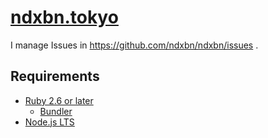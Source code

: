 # [ndxbn.tokyo](https://www.ndxbn.tokyo)

I manage Issues in https://github.com/ndxbn/ndxbn/issues .

## Requirements

- [Ruby 2.6 or later](https://www.ruby-lang.org/) 
  - [Bundler](https://bundler.io/)
- [Node.js LTS](https://nodejs.org/)
